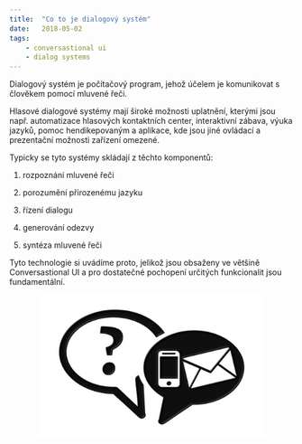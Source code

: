 ```yaml
---
title:  "Co to je dialogový systém"
date:   2018-05-02
tags: 
    - conversastional ui
    - dialog systems
---
```


<style>
img {
    display: block;
    margin-left: auto;
    margin-right: auto;
}
.center {
    display: block;
    margin-left: auto;
    margin-right: auto;
    width: 80%;
}
</style>

Dialogový systém je počítačový program, jehož účelem je komunikovat s člověkem pomocí mluvené řeči.

Hlasové dialogové systémy mají široké možnosti uplatnění, kterými jsou např. automatizace hlasových kontaktních center, interaktivní zábava, výuka jazyků, pomoc hendikepovaným a aplikace, kde jsou jiné ovládací a prezentační možnosti zařízení omezené.

Typicky se tyto systémy skládají z těchto komponentů:

1. rozpoznání mluvené řeči

2. porozumění přirozenému jazyku

3. řízení dialogu

4. generování odezvy

5. syntéza mluvené řeči

Tyto technologie si uvádíme proto, jelikož jsou obsaženy ve většině Conversastional UI a pro dostatečné pochopení určitých funkcionalit jsou fundamentální.
 
<img src="communication-1809935_1280.png" alt="Communication" class="center">